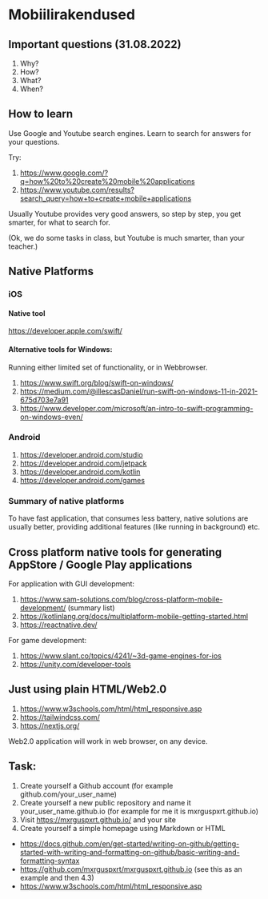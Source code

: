 # Mobiilirakendused

## Important questions (31.08.2022)

1. Why?
2. How?
3. What?
4. When?

## How to learn

Use Google and Youtube search engines. Learn to search for answers for your questions. 

Try: 
1. https://www.google.com/?q=how%20to%20create%20mobile%20applications
2. https://www.youtube.com/results?search_query=how+to+create+mobile+applications

Usually Youtube provides very good answers, so step by step, you get smarter, for what to search for.

(Ok, we do some tasks in class, but Youtube is much smarter, than your teacher.)

## Native Platforms

### iOS

#### Native tool

https://developer.apple.com/swift/

#### Alternative tools for Windows:

Running either limited set of functionality, or in Webbrowser.

1. https://www.swift.org/blog/swift-on-windows/
2. https://medium.com/@illescasDaniel/run-swift-on-windows-11-in-2021-675d703e7a91
3. https://www.developer.com/microsoft/an-intro-to-swift-programming-on-windows-even/


### Android

1. https://developer.android.com/studio
2. https://developer.android.com/jetpack
3. https://developer.android.com/kotlin
4. https://developer.android.com/games


### Summary of native platforms

To have fast application, that consumes less battery, native solutions are usually better, providing additional features (like running in background) etc.


## Cross platform native tools for generating AppStore / Google Play applications

For application with GUI development:

1. https://www.sam-solutions.com/blog/cross-platform-mobile-development/ (summary list)
2. https://kotlinlang.org/docs/multiplatform-mobile-getting-started.html
3. https://reactnative.dev/

For game development:

1. https://www.slant.co/topics/4241/~3d-game-engines-for-ios
2. https://unity.com/developer-tools


## Just using plain HTML/Web2.0 

1. https://www.w3schools.com/html/html_responsive.asp
2. https://tailwindcss.com/
3. https://nextjs.org/

Web2.0 application will work in web browser, on any device.


## Task:

1. Create yourself a Github account (for example github.com/your_user_name)
2. Create yourself a new public repository and name it your_user_name.github.io (for example for me it is mxrguspxrt.github.io)
3. Visit https://mxrguspxrt.github.io/ and your site
4. Create yourself a simple homepage using Markdown or HTML
  - https://docs.github.com/en/get-started/writing-on-github/getting-started-with-writing-and-formatting-on-github/basic-writing-and-formatting-syntax
  - https://github.com/mxrguspxrt/mxrguspxrt.github.io (see this as an example and then 4.3)
  - https://www.w3schools.com/html/html_responsive.asp



